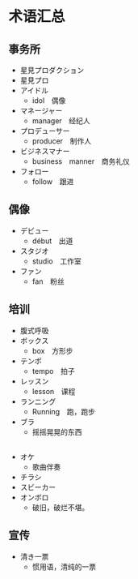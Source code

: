 # 术语汇总 #

## 事务所 ##
- 星見プロダクション
- 星見プロ
- アイドル
	- idol　偶像
- マネージャー
	- manager　经纪人
- プロデューサー
	- producer　制作人
- ビジネスマナー
	- business　manner　商务礼仪
- フォロー
	- follow　跟进

## 偶像 ##
- デビュー
	- début　出道
- スタジオ
	- studio　工作室
- ファン
	- fan　粉丝

## 培训 ##
- 腹式呼吸
- ボックス
	- box　方形步
- テンポ
	- tempo　拍子
- レッスン
	- lesson　课程
- ランニング
	- Running　跑，跑步
- ブラ
	- 摇摇晃晃的东西

##  ##
- オケ
	- 歌曲伴奏
- チラシ
- スビーカー
- オンボロ
	- 破旧，破烂不堪。

## 宣传 ##
- 清き一票
	- 惯用语，清纯的一票